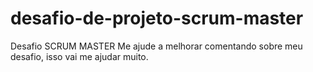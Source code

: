# desafio-de-projeto-scrum-master
Desafio SCRUM MASTER
Me ajude a melhorar comentando sobre meu desafio, isso vai me ajudar muito.
